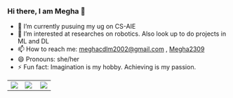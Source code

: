 ### Hi there, I am Megha 👋


- 🔭 I’m currently pusuing my ug on CS-AIE
- 🌱 I’m interested at researches on robotics. Also look up to do projects in ML and DL
- 📫 How to reach me: meghacdlm2002@gmail.com , [Megha2309](https://t.me/Megha2309)
- 😄 Pronouns: she/her
- ⚡ Fun fact: Imagination is my hobby. Achieving is my passion.

<table>
  <tr>
    <td>
      <img src="https://github-readme-stats.vercel.app/api?username=megha-2002&show_icons=true&include_all_commits=true&count_private=true&hide_border=false&theme=prussian" />
    </td>
    <td>
      <img align="left" src="https://github-readme-stats.vercel.app/api/top-langs?username=megha-2002&show_icons=true&locale=en&layout=compact&theme=jolly"/>
    </td>
    <td>
      <img src="https://github-readme-streak-stats.herokuapp.com?user=megha-2002&theme=algolia&hide_border=false" />
    </td>
  </tr>
</table>

